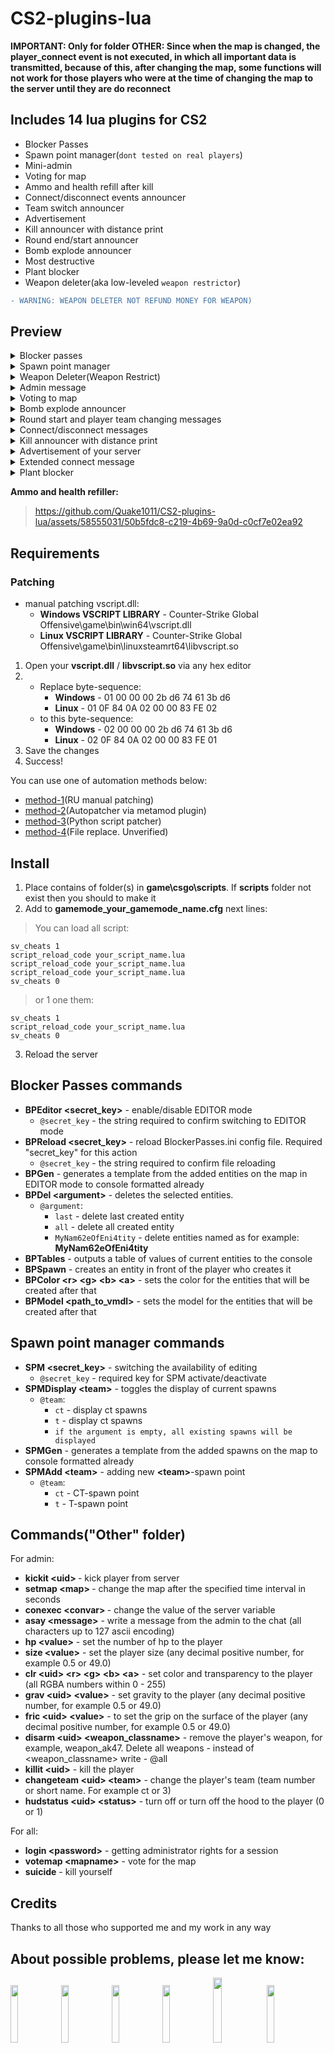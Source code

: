 # CS2-plugins-lua

**IMPORTANT: Only for folder OTHER: Since when the map is changed, the player_connect event is not executed, in which all important data is transmitted, because of this, after changing the map, some functions will not work for those players who were at the time of changing the map to the server until they are do reconnect**

## Includes 14 lua plugins for CS2

- Blocker Passes
- Spawn point manager(`dont tested on real players`)
- Mini-admin
- Voting for map
- Ammo and health refill after kill
- Connect/disconnect events announcer
- Team switch announcer
- Advertisement
- Kill announcer with distance print
- Round end/start announcer
- Bomb explode announcer
- Most destructive
- Plant blocker
- Weapon deleter(aka low-leveled `weapon restrictor`)
```diff
- WARNING: WEAPON DELETER NOT REFUND MONEY FOR WEAPON)
```

## Preview
<details> 
	<summary>Blocker passes</summary>
	<img src="https://github.com/Quake1011/CS2-plugins-lua/assets/58555031/998b8539-fe2e-4999-bf42-52f0b420606b">
	
	The plugin allows you to block some certain passages by adding your own items
</details>
<details> 
	<summary>Spawn point manager</summary>
	<img src="https://github.com/Quake1011/CS2-plugins-lua/assets/58555031/bb3c541b-860f-4cdc-ba32-d1b4549e8e97">
	<img src="https://github.com/Quake1011/CS2-plugins-lua/assets/58555031/2caa187b-674c-449f-b921-bc954ba24fad">

	The plugin allows you to add spawn points up to 64
</details>
<details> 
	<summary>Weapon Deleter(Weapon Restrict)</summary>
	<img src="https://github.com/Quake1011/CS2-plugins-lua/assets/58555031/b5e0f174-e15b-48e6-bc6d-2011b68c9703">
	
	The plugin removes prohibited weapons when buying and lifting them
</details>
<details> 
	<summary>Admin message</summary>
	<img src="https://github.com/Quake1011/CS2-plugins-lua/assets/58555031/7a1a3172-cbd2-46dd-8b57-a84f0e47f457">
	
	The plugin adds admin functions
</details>
<details> 
	<summary>Voting to map</summary>
	<img src="https://github.com/Quake1011/CS2-plugins-lua/assets/58555031/9d107fa1-e816-43ba-8cb6-fd1f5d323fa3">
	
	The plugin adds the ability to vote for the map
</details>
<details> 
	<summary>Bomb explode announcer</summary>
	<img src="https://github.com/Quake1011/CS2-plugins-lua/assets/58555031/b8828d36-0c12-4194-969a-642f20feb42c">
	
	The plugin adds a timer in the center of the screen warning of an imminent bomb explosion
</details>
<details> 
	<summary>Round start and player team changing messages</summary>
	<img src="https://github.com/Quake1011/CS2-plugins-lua/assets/58555031/d577bdcf-8061-438d-b99a-36e2fb518a63">
	
	The plugin allows you to display your own messages at the beginning and end of the round, and team changing event
</details>
<details> 
	<summary>Connect/disconnect messages</summary>
	<img src="https://github.com/Quake1011/CS2-plugins-lua/assets/58555031/c9c87e28-922b-4b4d-8d0c-03767a1556a3">
	
	The plugin displays players who have just connected/disconnect
</details>
<details> 
	<summary>Kill announcer with distance print</summary>
	<img src="https://github.com/Quake1011/CS2-plugins-lua/assets/58555031/1b648968-de98-453f-8848-7c514f71a266">
	
	The plugin displays the murder and its distance in the chat
</details>
<details> 
	<summary>Advertisement of your server</summary>
	<img src="https://github.com/Quake1011/CS2-plugins-lua/assets/58555031/a64fc621-9969-4fab-bf96-d1c6e2b0fff5">

	Good old advertising for your server. Supports multi-line
</details>
<details> 
	<summary>Extended connect message</summary>
	<img src="https://github.com/Quake1011/CS2-plugins-lua/assets/58555031/eda2567b-42f2-4a3e-b9b9-51c67ce18f0f">
	
	The plugin displays players who have just connected, displaying extended information
</details>
<details> 
	<summary>Plant blocker</summary>
	<img src="https://github.com/Quake1011/CS2-plugins-lua/assets/58555031/e961de7f-90eb-46ca-81ab-d91abe405992">
	
	The plugin blocks the selected tape at the beginning of the round
</details>

**Ammo and health refiller:**
> 
> https://github.com/Quake1011/CS2-plugins-lua/assets/58555031/50b5fdc8-c219-4b69-9a0d-c0cf7e02ea92

## Requirements
### Patching
- manual patching vscript.dll:
	- **Windows VSCRIPT LIBRARY** - Counter-Strike Global Offensive\game\bin\win64\vscript.dll
	- **Linux VSCRIPT LIBRARY** - Counter-Strike Global Offensive\game\bin\linuxsteamrt64\libvscript.so
1) Open your **vscript.dll** / **libvscript.so** via any hex editor
2)
	- Replace byte-sequence:
		- **Windows** - 01 00 00 00 2b d6 74 61 3b d6
		- **Linux** - 01 0F 84 0A 02 00 00 83 FE 02
	- to this byte-sequence:
		- **Windows** - 02 00 00 00 2b d6 74 61 3b d6
		- **Linux** - 02 0F 84 0A 02 00 00 83 FE 01
 4) Save the changes
 5) Success!
   	   
You can use one of automation methods below:
- [method-1](https://hlmod.net/threads/source-2-skripting.64842/post-631602)(RU manual patching)
- [method-2](https://github.com/Source2ZE/LuaUnlocker)(Autopatcher via metamod plugin)
- [method-3](https://github.com/bklol/vscriptPatch/tree/main)(Python script patcher)
- [method-4](https://hlmod.net/threads/source-2-skripting.64842/page-6#post-631991)(File replace. Unverified)

## Install
1) Place contains of folder(s) in **game\csgo\scripts**. If **scripts** folder not exist then you should to make it
2) Add to **gamemode_your_gamemode_name.cfg** next lines:
> You can load all script:
```
sv_cheats 1
script_reload_code your_script_name.lua
script_reload_code your_script_name.lua
script_reload_code your_script_name.lua
sv_cheats 0
```

> or 1 one them:
```
sv_cheats 1
script_reload_code your_script_name.lua
sv_cheats 0
```
3) Reload the server

## Blocker Passes commands
- **BPEditor \<secret_key\>** - enable/disable EDITOR mode
	- `@secret_key` - the string required to confirm switching to EDITOR mode
- **BPReload <secret_key>** - reload BlockerPasses.ini config file. Required \"secret_key\" for this action
	- `@secret_key` - the string required to confirm file reloading
- **BPGen** - generates a template from the added entities on the map in EDITOR mode to console formatted already
- **BPDel \<argument\>** - deletes the selected entities.
	- `@argument`:
		- `last` - delete last created entity
		- `all` - delete all created entity
		- `MyNam62eOfEni4tity` - delete entities named as for example: **MyNam62eOfEni4tity**
- **BPTables** - outputs a table of values of current entities to the console
- **BPSpawn** - сreates an entity in front of the player who creates it
- **BPColor \<r\> \<g\> \<b\> \<a\>** - sets the color for the entities that will be created after that
- **BPModel \<path_to_vmdl\>** - sets the model for the entities that will be created after that

## Spawn point manager commands
- **SPM \<secret_key\>** - switching the availability of editing
	- `@secret_key` - required key for SPM activate/deactivate
- **SPMDisplay \<team\>** - toggles the display of current spawns
	- `@team`:
		- `ct` - display ct spawns
		- `t` - display ct spawns
		- `if the argument is empty, all existing spawns will be displayed`
- **SPMGen** - generates a template from the added spawns on the map to console formatted already
- **SPMAdd \<team\>** - adding new **\<team\>**-spawn point
	- `@team`:
		- `ct` - CT-spawn point
		- `t` - T-spawn point
<!--
- **SPMDelete \<team\> \<count\>** - deletes selected spawn points
	- `@team`:
		`all` - deletes all spawn points
		`ct` - delete ct point
		`t` - delete t point
	- `@count` - any number of spawn points less then max exists(not default)
-->
## Commands(\"Other\" folder)
For admin:
- **kickit \<uid\> <reason>** - kick player from server
- **setmap \<map\> <changetime>** - change the map after the specified time interval in seconds
- **conexec \<convar\> <newvalue>** - change the value of the server variable
- **asay \<message\>** - write a message from the admin to the chat (all characters up to 127 ascii encoding)
- **hp <uid> \<value\>** - set the number of hp to the player
- **size <uid> \<value\>** - set the player size (any decimal positive number, for example 0.5 or 49.0)
- **clr \<uid\> \<r\> \<g\> \<b\> \<a\>** - set color and transparency to the player (all RGBA numbers within 0 - 255)
- **grav \<uid\> \<value\>** - set gravity to the player (any decimal positive number, for example 0.5 or 49.0)
- **fric \<uid\> \<value\>** - to set the grip on the surface of the player (any decimal positive number, for example 0.5 or 49.0)
- **disarm \<uid\> \<weapon_classname\>** - remove the player's weapon, for example, weapon_ak47. Delete all weapons - instead of <weapon_classname> write - @all
- **killit \<uid\>** - kill the player
- **changeteam \<uid\> \<team\>** - change the player's team (team number or short name. For example ct or 3)
- **hudstatus \<uid\> \<status\>** - turn off or turn off the hood to the player (0 or 1)
  
For all:
- **login \<password\>** - getting administrator rights for a session
- **votemap \<mapname\>** - vote for the map
- **suicide** - kill yourself

## Credits
Thanks to all those who supported me and my work in any way

## About possible problems, please let me know: 
[<img src="https://i.ibb.co/LJz83MH/a681b18dd681f38e599286a07a92225d.png" width="15.3%"/>](https://discordapp.com/users/858709381088935976/)
[<img src="https://i.ibb.co/tJTTmxP/vk-process-mining.png" width="15.3%"/>](https://vk.com/bgtroll)
[<img src="https://i.ibb.co/VjhryGb/png-transparent-brand-logo-steam-gump-s.png" width="15.3%"/>](https://hlmod.ru/members/palonez.92448/)
[<img src="https://i.ibb.co/xHZPN0g/s-l500.png" width="15.3%"/>](https://steamcommunity.com/id/comecamecame)
[<img src="https://i.ibb.co/S0LyzmX/tg-process-mining.png" width="16.3%"/>](https://t.me/ArrayListX)
[<img src="https://i.ibb.co/Tb2gprD/2056021.png" width="15.3%"/>](https://github.com/Quake1011)
